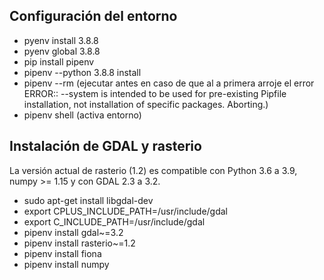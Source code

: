 ## Configuración del entorno
- pyenv install 3.8.8
- pyenv global 3.8.8
- pip install pipenv
- pipenv --python 3.8.8 install
- pipenv --rm (ejecutar antes en caso de que al a primera arroje el error ERROR:: --system is intended to be used for pre-existing Pipfile installation, not installation of specific packages. Aborting.)
- pipenv shell (activa entorno)

## Instalación de GDAL y rasterio
La versión actual de rasterio (1.2) es compatible con Python 3.6 a 3.9, numpy >= 1.15 y con GDAL 2.3 a 3.2.

- sudo apt-get install libgdal-dev
- export CPLUS_INCLUDE_PATH=/usr/include/gdal
- export C_INCLUDE_PATH=/usr/include/gdal
- pipenv install gdal~=3.2
- pipenv install rasterio~=1.2
- pipenv install fiona
- pipenv install numpy